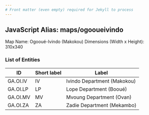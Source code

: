 ```yaml
---
# Front matter (even empty) required for Jekyll to process
---
```


## JavaScript Alias: maps/ogooueivindo

Map Name: Ogooué-Ivindo (Makokou)
Dimensions (Width x Height): 310x340

### List of Entities

| ID       | Short label | Label                       |
| -------- | ----------- | --------------------------- |
| GA.OI.IV | IV          | Ivindo Department (Makokou) |
| GA.OI.LP | LP          | Lope Department (Booué)     |
| GA.OI.MV | MV          | Mvoung Department (Ovan)    |
| GA.OI.ZA | ZA          | Zadie Department (Mekambo)  |

